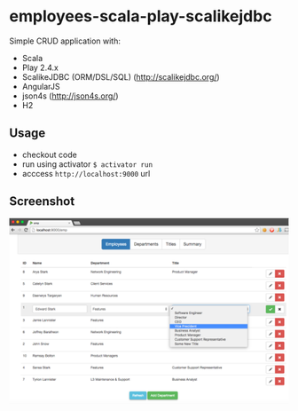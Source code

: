 employees-scala-play-scalikejdbc
================================

Simple CRUD application with: 
- Scala 
- Play 2.4.x 
- ScalikeJDBC (ORM/DSL/SQL) (http://scalikejdbc.org/)
- AngularJS 
- json4s (http://json4s.org/)
- H2 

Usage
-----
- checkout code 
- run using activator <code>$ activator run</code>
- acccess <code>http://localhost:9000</code> url 

Screenshot 
---------
![Alt text](/sample1.png?raw=true "Sample page")

